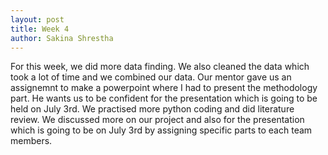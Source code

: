 ```yaml
---
layout: post
title: Week 4
author: Sakina Shrestha
---
```


For this week, we did more data finding. We also cleaned the data which took a lot of time and we combined our data. Our mentor gave us an assignemnt to make a powerpoint where I had to present the methodology part. He wants us to be confident for the presentation which is going to be held on July 3rd. We practised more python coding and did literature review. We discussed more on our project and also for the presentation which is going to be on July 3rd by assigning specific parts to each team members.
